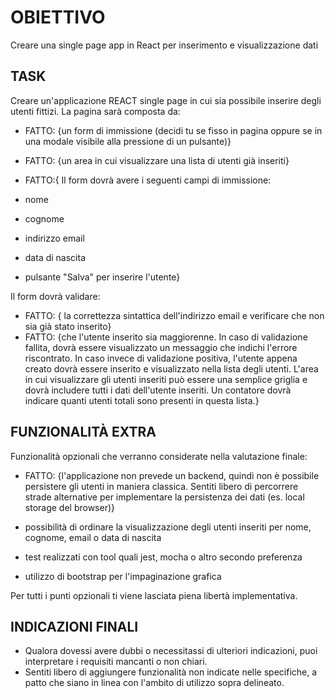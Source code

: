 # OBIETTIVO

Creare una single page app in React per inserimento e visualizzazione dati

## TASK
Creare un'applicazione REACT single page in cui sia possibile inserire degli utenti fittizi.
La pagina sarà composta da:

- FATTO: {un form di immissione (decidi tu se fisso in pagina oppure se in una modale visibile alla pressione di un pulsante)}

- FATTO: {un area in cui visualizzare una lista di utenti già inseriti}

- FATTO:{
Il form dovrà avere i seguenti campi di immissione:
- nome
- cognome
- indirizzo email
- data di nascita
- pulsante "Salva" per inserire l'utente}

Il form dovrà validare:

- FATTO: { la correttezza sintattica dell'indirizzo email e verificare che non sia già stato inserito}
- FATTO: {che l'utente inserito sia maggiorenne. In caso di validazione fallita, dovrà essere visualizzato un messaggio che indichi l'errore riscontrato.
In caso invece di validazione positiva, l'utente appena creato dovrà essere inserito e visualizzato nella lista degli utenti.
L'area in cui visualizzare gli utenti inseriti può essere una semplice griglia e dovrà includere tutti i dati dell'utente inseriti.
Un contatore dovrà indicare quanti utenti totali sono presenti in questa lista.}


## FUNZIONALITÀ EXTRA
Funzionalità opzionali che verranno considerate nella valutazione finale:

- FATTO: {l'applicazione non prevede un backend, quindi non è possibile persistere gli utenti in maniera classica. Sentiti libero di percorrere strade alternative per implementare la persistenza dei dati (es. local storage del browser)}

- possibilità di ordinare la visualizzazione degli utenti inseriti per nome, cognome, email o data di nascita

- test realizzati con tool quali jest, mocha o altro secondo preferenza

- utilizzo di bootstrap per l'impaginazione grafica

Per tutti i punti opzionali ti viene lasciata piena libertà implementativa.

## INDICAZIONI FINALI
- Qualora dovessi avere dubbi o necessitassi di ulteriori indicazioni, puoi interpretare i requisiti mancanti o non chiari.
- Sentiti libero di aggiungere funzionalità non indicate nelle specifiche, a patto che siano in linea con l'ambito di utilizzo sopra delineato.
